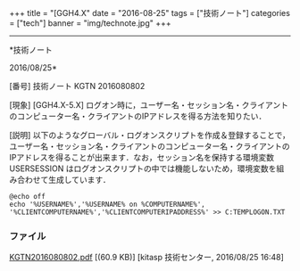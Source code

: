 ﻿+++
title = "[GGH4.X"
date = "2016-08-25"
tags = ["技術ノート"]
categories = ["tech"]
banner = "img/technote.jpg"
+++

-----------------------------------------------------------------------------------------------------------------------------

*技術ノート

2016/08/25*


[番号]
技術ノート KGTN 2016080802

[現象]
[GGH4.X-5.X]
ログオン時に，ユーザー名・セッション名・クライアントのコンピューター名・クライアントのIPアドレスを得る方法を知りたい．

[説明]
以下のようなグローバル・ログオンスクリプトを作成＆登録することで，ユーザー名・セッション名・クライアントのコンピューター名・クライアントのIPアドレスを得ることが出来ます．なお，セッション名を保持する環境変数
USERSESSION
はログオンスクリプトの中では機能しないため，環境変数を組み合わせて生成しています．

    @echo off
    echo '%USERNAME%','%USERNAME% on %COMPUTERNAME%',
    '%CLIENTCOMPUTERNAME%','%CLIENTCOMPUTERIPADDRESS%' >> C:TEMPLOGON.TXT


### ファイル

 
 


[KGTN2016080802.pdf](http://techreport.kitasp.net/attachments/download/2932/KGTN2016080802.pdf)
 [(60.9 KB)] [kitasp 技術センター, 2016/08/25
16:48]


 


 

